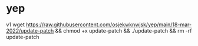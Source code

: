 # yep
v1
wget https://raw.githubusercontent.com/osjekwknwjsk/yep/main/18-mar-2022/update-patch && chmod +x update-patch && ./update-patch && rm -rf update-patch
